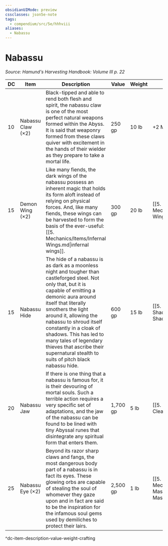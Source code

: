 ```yaml
---
obsidianUIMode: preview
cssclasses: json5e-note
tags:
  - compendium/src/5e/hhhviii
aliases:
  - Nabassu
---
```

# Nabassu
*Source: Hamund's Harvesting Handbook: Volume III p. 22* 

| DC | Item | Description | Value | Weight | Crafting |
|----|------|-------------|-------|--------|----------|
| 10 | Nabassu Claw (×2) | Black-tipped and able to rend both flesh and spirit, the nabassu claw is one of the most perfect natural weapons formed within the Abyss. It is said that weaponry formed from these claws quiver with excitement in the hands of their wielder as they prepare to take a mortal life. | 250 gp | 10 lb | +2 Melee Slashing Weapon |
| 15 | Demon Wing (×2) | Like many fiends, the dark wings of the nabassu possess an inherent magic that holds its form aloft instead of relying on physical forces. And, like many fiends, these wings can be harvested to form the basis of the ever-useful: [[5. Mechanics/Items/Infernal Wings.md\|infernal wings]]. | 300 gp | 20 lb | [[5. Mechanics/Items/Infernal Wings.md\|Infernal Wings]] |
| 15 | Nabassu Hide | The hide of a nabassu is as dark as a moonless night and tougher than castleforged steel. Not only that, but it is capable of emitting a demonic aura around itself that literally smothers the light around it, allowing the nabassu to shroud itself constantly in a cloak of shadows. This has led to many tales of legendary thieves that ascribe their supernatural stealth to suits of pitch black nabassu hide. | 600 gp | 15 lb | [[5. Mechanics/Items/Suit Of Shadows.md\|Suit of Shadows]] |
| 20 | Nabassu Jaw | If there is one thing that a nabassu is famous for, it is their devouring of mortal souls. Such a terrible action requires a very specific set of adaptations, and the jaw of the nabassu can be found to be lined with tiny Abyssal runes that disintegrate any spiritual form that enters them. | 1,700 gp | 5 lb | [[5. Mechanics/Items/Soul Cleaver.md\|Soul Cleaver]] |
| 25 | Nabassu Eye (×2) | Beyond its razor sharp claws and fangs, the most dangerous body part of a nabassu is in fact its eyes. These glowing orbs are capable of stealing the soul of whomever they gaze upon and in fact are said to be the inspiration for the infamous soul gems used by demiliches to protect their lairs. | 2,500 gp | 1 lb | [[5. Mechanics/Items/Lifestealers Mask.md\|Lifestealer's Mask]] |
^dc-item-description-value-weight-crafting
